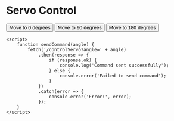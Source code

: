 <!-- HTML code for the web interface -->
<!DOCTYPE html>
<html lang="en">
<head>
    <meta charset="UTF-8">
    <meta name="viewport" content="width=device-width, initial-scale=1.0">
    <title>Servo Control</title>
</head>
<body>
    <h1>Servo Control</h1>
    <button onclick="sendCommand(0)">Move to 0 degrees</button>
    <button onclick="sendCommand(90)">Move to 90 degrees</button>
    <button onclick="sendCommand(180)">Move to 180 degrees</button>

    <script>
        function sendCommand(angle) {
            fetch('/controlServo?angle=' + angle)
                .then(response => {
                    if (response.ok) {
                        console.log('Command sent successfully');
                    } else {
                        console.error('Failed to send command');
                    }
                })
                .catch(error => {
                    console.error('Error:', error);
                });
        }
    </script>
</body>
</html>
